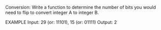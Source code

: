 Conversion: Write a function to determine the number of bits you would need to flip to convert integer A to integer B.

EXAMPLE
Input: 29 (or: 11101), 15 (or: 01111) 
Output: 2